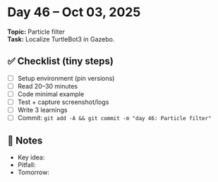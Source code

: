 # Day 46 – Oct 03, 2025
**Topic:** Particle filter  
**Task:** Localize TurtleBot3 in Gazebo.

## ✅ Checklist (tiny steps)
- [ ] Setup environment (pin versions)
- [ ] Read 20–30 minutes
- [ ] Code minimal example
- [ ] Test + capture screenshot/logs
- [ ] Write 3 learnings
- [ ] Commit: `git add -A && git commit -m "day 46: Particle filter"`

## 📓 Notes
- Key idea:
- Pitfall:
- Tomorrow:
